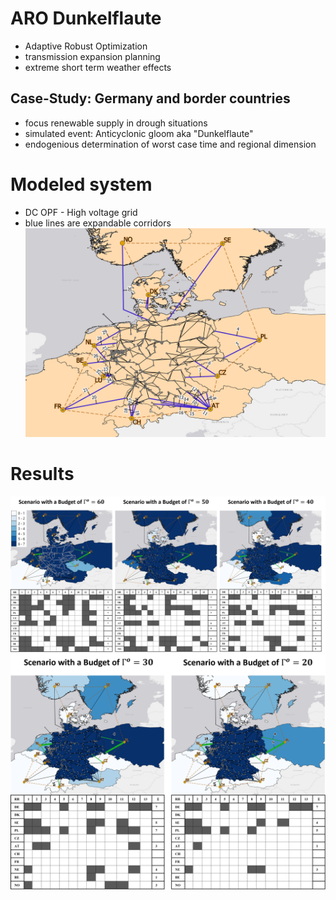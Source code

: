 # ARO Dunkelflaute
- Adaptive Robust Optimization
- transmission expansion planning
- extreme short term weather effects

## Case-Study: Germany and border countries
- focus renewable supply in drough situations
- simulated event: Anticyclonic gloom aka "Dunkelflaute"
- endogenious determination of worst case time and regional dimension

# Modeled system
- DC OPF - High voltage grid
- blue lines are expandable corridors
![](https://github.com/bernemax/ARO-Dunkelflaute/blob/main/Pictures%20and%20Results/ARO_DF_Grid.png)

# Results

![](https://github.com/bernemax/ARO-Dunkelflaute/blob/main/Pictures%20and%20Results/Results_DF_60-40.png)
![](https://github.com/bernemax/ARO-Dunkelflaute/blob/main/Pictures%20and%20Results/Results_DF_30-20.png)
